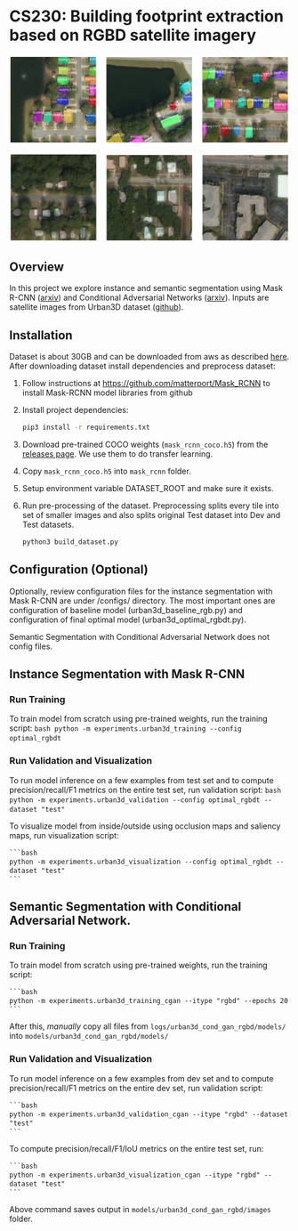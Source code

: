 # CS230: Building footprint extraction based on RGBD satellite imagery

![](doc/maskrcnn.png)

![](doc/condgan.png)

## Overview

In this project we explore instance and semantic segmentation using Mask R-CNN ([arxiv](https://arxiv.org/abs/1703.06870)) and Conditional Adversarial Networks ([arxiv](http://arxiv.org/abs/1611.07004)). Inputs are satellite images from Urban3D dataset ([github](https://spacenetchallenge.github.io/datasets/datasetHomePage.html)).

## Installation 

Dataset is about 30GB and can be downloaded from aws as described [here](doc/datasets.md). After downloading dataset install dependencies and preprocess dataset:

1. Follow instructions at https://github.com/matterport/Mask_RCNN to install Mask-RCNN model libraries from github 

2. Install project dependencies:

   ```bash
   pip3 install -r requirements.txt
   ```

3. Download pre-trained COCO weights (`mask_rcnn_coco.h5`) from the [releases page](https://github.com/matterport/Mask_RCNN/releases). We use them to do transfer learning. 

4. Copy `mask_rcnn_coco.h5` into `mask_rcnn` folder.

5. Setup environment variable DATASET_ROOT and make sure it exists. 

6. Run pre-processing of the dataset. Preprocessing splits every tile into set of smaller images and also splits original Test dataset into Dev and Test datasets.

   ```bash
   python3 build_dataset.py
   ```

## Configuration (Optional)

Optionally, review configuration files for the instance segmentation with Mask R-CNN are under /configs/ directory. The most important ones are configuration of baseline model (urban3d_baseline_rgb.py) and configuration of final optimal model (urban3d_optimal_rgbdt.py).



Semantic Segmentation with Conditional Adversarial Network does not config files.



## Instance Segmentation with Mask R-CNN

### Run Training

To train model from scratch using pre-trained weights, run the training script:
    ```bash
    python -m experiments.urban3d_training --config optimal_rgbdt
    ```

### Run Validation and Visualization

To run model inference on a few examples from test set and to compute precision/recall/F1 metrics on the entire test set, run validation script:
    ```bash
    python -m experiments.urban3d_validation --config optimal_rgbdt --dataset "test" 
    ```

To visualize model from inside/outside using occlusion maps and saliency maps, run visualization script:

    ```bash
    python -m experiments.urban3d_visualization --config optimal_rgbdt --dataset "test"
    ```



## Semantic Segmentation with Conditional Adversarial Network.

### Run Training

To train model from scratch using pre-trained weights, run the training script:

    ```bash
    python -m experiments.urban3d_training_cgan --itype "rgbd" --epochs 20
    ```

After this, _manually_ copy all files from `logs/urban3d_cond_gan_rgbd/models/` into `models/urban3d_cond_gan_rgbd/models/`

### Run Validation and Visualization

To run model inference on a few examples from dev set and to compute precision/recall/F1 metrics on the entire dev set, run validation script:

    ```bash
    python -m experiments.urban3d_validation_cgan --itype "rgbd" --dataset "test"
    ```

To compute precision/recall/F1/IoU metrics on the entire test set, run:

    ```bash
    python -m experiments.urban3d_visualization_cgan --itype "rgbd" --dataset "test"
    ```

Above command saves output in `models/urban3d_cond_gan_rgbd/images` folder.

